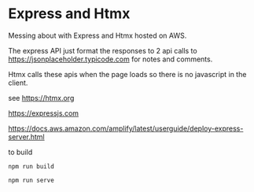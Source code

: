 # Express and Htmx

Messing about with Express and Htmx hosted on AWS. 

The express API just format the responses to 2 api calls to https://jsonplaceholder.typicode.com for notes and comments. 

Htmx calls these apis when the page loads so there is no javascript in the client.

see
https://htmx.org

https://expressjs.com

https://docs.aws.amazon.com/amplify/latest/userguide/deploy-express-server.html

to build 

`npm run build`

`npm run serve`
